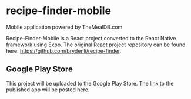 # recipe-finder-mobile
Mobile application powered by TheMealDB.com

Recipe-Finder-Mobile is a React project converted to the React Native framework using Expo. The original React project repository can be found here: https://github.com/brydenli/recipe-finder.

## Google Play Store
This project will be uploaded to the Google Play Store. The link to the published app will be posted here.
